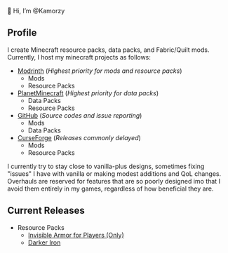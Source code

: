 👋 Hi, I’m @Kamorzy

## Profile

I create Minecraft resource packs, data packs, and Fabric/Quilt mods. Currently, I host my minecraft projects as follows:

- [Modrinth](https://modrinth.com/user/Kamorzy) (_Highest priority for mods and resource packs_)
  - Mods
  - Resource Packs
- [PlanetMinecraft](https://www.planetminecraft.com/member/kamorzy/) (_Highest priority for data packs_)
  - Data Packs
  - Resource Packs
- [GitHub](https://github.com/Kamorzy/) (_Source codes and issue reporting_)
  - Mods
  - Data Packs
- [CurseForge](https://www.curseforge.com/members/fuzzimoda/projects) (_Releases commonly delayed_)
  - Mods
  - Resource Packs

I currently try to stay close to vanilla-plus designs, sometimes fixing "issues" I have with vanilla or making modest additions and QoL changes. Overhauls are reserved for features that are so poorly designed imo that I avoid them entirely in my games, regardless of how beneficial they are.

## Current Releases
- Resource Packs
  - [Invisible Armor for Players (Only)](https://modrinth.com/resourcepack/invisible-armor-for-players-only)
  - [Darker Iron](https://modrinth.com/resourcepack/darker-iron)
